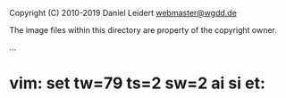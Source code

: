 Copyright (C) 2010-2019 Daniel Leidert <webmaster@wgdd.de>

The image files within this directory are property of the copyright owner.

...

# vim: set tw=79 ts=2 sw=2 ai si et:
